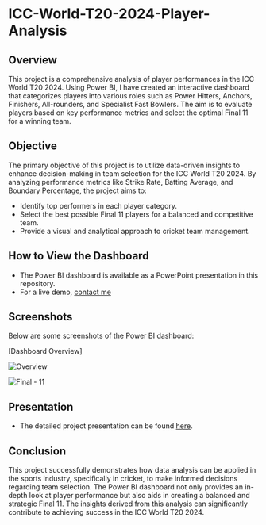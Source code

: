 # ICC-World-T20-2024-Player-Analysis

## Overview
This project is a comprehensive analysis of player performances in the ICC World T20 2024. Using Power BI, I have created an interactive dashboard that categorizes players into various roles such as Power Hitters, Anchors, Finishers, All-rounders, and Specialist Fast Bowlers. The aim is to evaluate players based on key performance metrics and select the optimal Final 11 for a winning team.

## Objective
The primary objective of this project is to utilize data-driven insights to enhance decision-making in team selection for the ICC World T20 2024. By analyzing performance metrics like Strike Rate, Batting Average, and Boundary Percentage, the project aims to:
- Identify top performers in each player category.
- Select the best possible Final 11 players for a balanced and competitive team.
- Provide a visual and analytical approach to cricket team management.

## How to View the Dashboard
- The Power BI dashboard is available as a PowerPoint presentation in this repository.
- For a live demo, [contact me](mailto:n.udayreddy26@gmail.com) 

## Screenshots 
Below are some screenshots of the Power BI dashboard:

[Dashboard Overview]

![Overview](https://github.com/user-attachments/assets/2842bb4f-3cc9-4657-a9e7-578d4bbc281c)

![Final - 11](https://github.com/user-attachments/assets/0e9df284-7dca-4974-b87b-4ca0be83a36e)


## Presentation
- The detailed project presentation can be found [here](ICC_T20_2024_Player_Analysis.pptx).

## Conclusion
This project successfully demonstrates how data analysis can be applied in the sports industry, specifically in cricket, to make informed decisions regarding team selection. The Power BI dashboard not only provides an in-depth look at player performance but also aids in creating a balanced and strategic Final 11. The insights derived from this analysis can significantly contribute to achieving success in the ICC World T20 2024.
